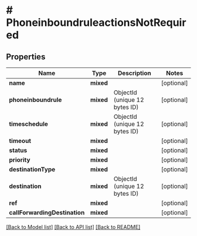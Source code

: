 # # PhoneinboundruleactionsNotRequired

## Properties

Name | Type | Description | Notes
------------ | ------------- | ------------- | -------------
**name** | **mixed** |  | [optional]
**phoneinboundrule** | **mixed** | ObjectId (unique 12 bytes ID) | [optional]
**timeschedule** | **mixed** | ObjectId (unique 12 bytes ID) | [optional]
**timeout** | **mixed** |  | [optional]
**status** | **mixed** |  | [optional]
**priority** | **mixed** |  | [optional]
**destinationType** | **mixed** |  | [optional]
**destination** | **mixed** | ObjectId (unique 12 bytes ID) | [optional]
**ref** | **mixed** |  | [optional]
**callForwardingDestination** | **mixed** |  | [optional]

[[Back to Model list]](../../README.md#models) [[Back to API list]](../../README.md#endpoints) [[Back to README]](../../README.md)
